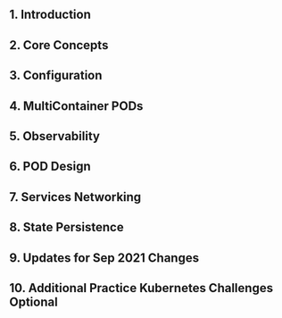 ## 1. Introduction
## 2. Core Concepts
## 3. Configuration
## 4. MultiContainer PODs
## 5. Observability
## 6. POD Design
## 7. Services Networking
## 8. State Persistence
## 9. Updates for Sep 2021 Changes
## 10. Additional Practice Kubernetes Challenges Optional
